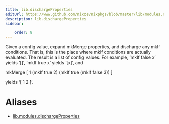 ```yaml
---
title: lib.dischargeProperties
editUrl: https://www.github.com/nixos/nixpkgs/blob/master/lib/modules.nix#L900C25
description: lib.dischargeProperties
sidebar:

    order: 8
---
```


Given a config value, expand mkMerge properties, and discharge
any mkIf conditions.  That is, this is the place where mkIf
conditions are actually evaluated.  The result is a list of
config values.  For example, ‘mkIf false x’ yields ‘[]’,
‘mkIf true x’ yields ‘[x]’, and

mkMerge [ 1 (mkIf true 2) (mkIf true (mkIf false 3)) ]

yields ‘[ 1 2 ]’.


# Aliases

- [lib.modules.dischargeProperties](/nix-doc-comments/reference/lib/modules/lib-modules-dischargeProperties)


